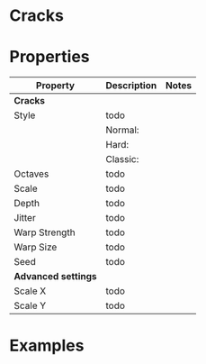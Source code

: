 # Cracks


# Properties


| Property | Description | Notes | 
| -------- | ----------- | ----- |
| **Cracks** |  | | 
| Style | todo | |
| | Normal: <desc> | |
| | Hard: <desc> | |
| | Classic: <desc> | |
| Octaves | todo | |
| Scale | todo | |
| Depth | todo | |
| Jitter | todo | |
| Warp Strength | todo | |
| Warp Size | todo | |
| Seed | todo | |
| **Advanced settings** |  | | 
| Scale X | todo | |
| Scale Y | todo | |




# Examples
